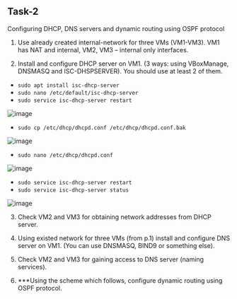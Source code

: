 ## Task-2 ##
Configuring DHCP, DNS servers
and dynamic routing using OSPF protocol

1. Use already created internal-network for three VMs (VM1-VM3). VM1 has NAT and internal,
VM2, VM3 – internal only interfaces.


2. Install and configure DHCP server on VM1. (3 ways: using VBoxManage, DNSMASQ and ISC-DHSPSERVER).
You should use at least 2 of them.

- `sudo apt install isc-dhcp-server`
- `sudo nano /etc/default/isc-dhcp-server`
- `sudo service isc-dhcp-server restart`

![image](https://github.com/pronetware-it/DevOps_for_Unix/blob/main/linux-network/Task-2/1.gif)

- `sudo cp /etc/dhcp/dhcpd.conf /etc/dhcp/dhcpd.conf.bak`

![image](https://github.com/pronetware-it/DevOps_for_Unix/blob/main/linux-network/Task-2/2.gif)

- `sudo nano /etc/dhcp/dhcpd.conf`

![image](https://github.com/pronetware-it/DevOps_for_Unix/blob/main/linux-network/Task-2/4.gif)

- `sudo service isc-dhcp-server restart`
- `sudo service isc-dhcp-server status`

![image](https://github.com/pronetware-it/DevOps_for_Unix/blob/main/linux-network/Task-2/3.gif)


3. Check VM2 and VM3 for obtaining network addresses from DHCP server.



4. Using existed network for three VMs (from p.1) install and configure DNS server on VM1. (You can
use DNSMASQ, BIND9 or something else).



5. Check VM2 and VM3 for gaining access to DNS server (naming services).




6. ***Using the scheme which follows, configure dynamic routing using OSPF protocol.
